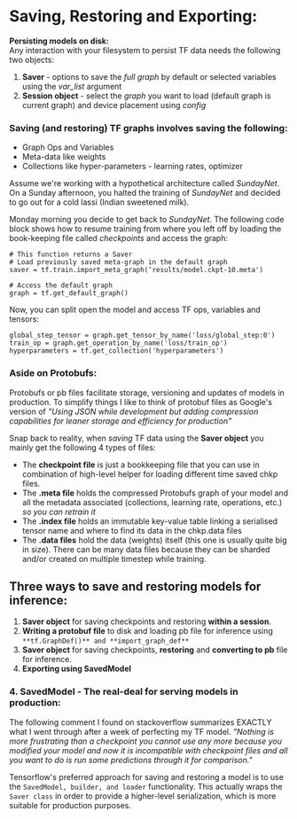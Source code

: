 # Saving, Restoring and Exporting:

**Persisting models on disk:**  
Any interaction with your filesystem to persist TF data needs the following two objects:
1. **Saver** - options to save the *full graph* by default or selected variables using the *var_list* argument
2. **Session object** - select the *graph* you want to load (default graph is current graph) and device placement using *config*

### Saving (and restoring) TF graphs involves saving the following:
  * Graph Ops and Variables 
  * Meta-data like weights 
  * Collections like hyper-parameters - learning rates, optimizer

Assume we're working with a hypothetical architecture called *SundayNet*. On a Sunday afternoon, you halted the training of *SundayNet* and decided to go out for a cold lassi (Indian sweetened milk). 

Monday morning you decide to get back to *SundayNet*. The following code block shows how to resume training from where you left off by loading the book-keeping file called *checkpoints* and access the graph:
```
# This function returns a Saver
# Load previously saved meta-graph in the default graph
saver = tf.train.import_meta_graph(‘results/model.ckpt-10.meta')

# Access the default graph
graph = tf.get_default_graph()
```
Now, you can split open the model and access TF ops, variables and tensors:
```
global_step_tensor = graph.get_tensor_by_name('loss/global_step:0')
train_op = graph.get_operation_by_name('loss/train_op')
hyperparameters = tf.get_collection('hyperparameters')
```

### Aside on Protobufs:
Protobufs or pb files facilitate storage, versioning and updates of models in production. To simplify things I like to think of protobuf files as Google's version of *"Using JSON while development but adding compression capabilities for leaner storage and efficiency for production"*

Snap back to reality, when *saving* TF data using the **Saver object** you mainly get the following 4 types of files:
 * The **checkpoint file** is just a bookkeeping file that you can use in combination of high-level helper for loading different time saved chkp files.
 * The **.meta file** holds the compressed Protobufs graph of your model and all the metadata associated (collections, learning rate, operations, etc.) *so you can retrain it*
 * The **.index file** holds an immutable key-value table linking a serialised tensor name and where to find its data in the chkp.data files
 * The **.data files** hold the data (weights) itself (this one is usually quite big in size). There can be many data files because they can be sharded and/or created on multiple timestep while training.

## Three ways to save and restoring models for inference:  

1. **Saver object** for saving checkpoints and restoring **within a session**. 
2. **Writing a protobuf file** to disk and loading pb file for inference using ```**tf.GraphDef()** and **import_graph_def**```
3. **Saver object** for saving checkpoints, **restoring** and **converting to pb** file for inference.
4. **Exporting using SavedModel**

### 4. SavedModel - The real-deal for serving models in production:
The following comment I found on stackoverflow summarizes EXACTLY what I went through after a week of perfecting my TF model.
*"Nothing is more frustrating than a checkpoint you cannot use any more because you modified your model and now it is incompatible with checkpoint files and all you want to do is run some predictions through it for comparison."*

Tensorflow's preferred approach for saving and restoring a model is to use the ```SavedModel, builder, and loader``` functionality. This actually wraps the ```Saver class``` in order to provide a higher-level serialization, which is more suitable for production purposes.

